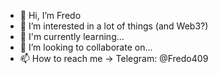 - 👋 Hi, I’m Fredo
- 👀 I’m interested in a lot of things (and Web3?)
- 🌱 I'm currently learning...
- 💞️ I’m looking to collaborate on...
- 📫 How to reach me -> Telegram: @Fredo409
